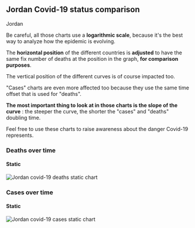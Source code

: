 ## Jordan Covid-19 status comparison 

Jordan



Be careful, all those charts use a **logarithmic scale**, because it's the best way to analyze how the epidemic is evolving.
 
The **horizontal position** of the different countries is **adjusted** to have the same fix number of deaths at the position in the graph, **for comparison purposes**.

The vertical position of the different curves is of course impacted too.

"Cases" charts are even more affected too because they use the same time offset that is used for "deaths".

**The most important thing to look at in those charts is the slope of the curve** : the steeper the curve, the shorter the "cases" and "deaths" doubling time.

Feel free to use these charts to raise awareness about the danger Covid-19 represents. 


 
### Deaths over time
 
#### Static
![Jordan covid-19 deaths static chart](https://raw.githubusercontent.com/madlag/coronavirus_study/master/notebooks/graphs/2020-03-31/countries/Jordan/2020-03-31_Jordan_deaths.png "Jordan covid-19 deaths static chart")   

 
### Cases over time
 
#### Static
![Jordan covid-19 cases static chart](https://raw.githubusercontent.com/madlag/coronavirus_study/master/notebooks/graphs/2020-03-31/countries/Jordan/2020-03-31_Jordan_cases.png "Jordan covid-19 cases static chart")   

